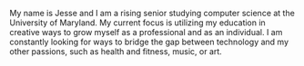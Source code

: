 My name is Jesse and I am a rising senior studying computer science at the University of Maryland. My current focus is utilizing my education in creative ways to grow myself as a professional and as an individual. I am constantly looking for ways to bridge the gap between technology and my other passions, such as health and fitness, music, or art.
